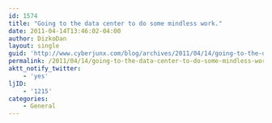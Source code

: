 ```yaml
---
id: 1574
title: "Going to the data center to do some mindless work."
date: 2011-04-14T13:46:02-04:00
author: DizkoDan
layout: single
guid: 'http://www.cyberjunx.com/blog/archives/2011/04/14/going-to-the-data-center-to-do-some-mindless-work/'
permalink: /2011/04/14/going-to-the-data-center-to-do-some-mindless-work/
aktt_notify_twitter:
    - 'yes'
ljID:
    - '1215'
categories:
    - General
---
```


<div class="posterous_autopost"></div>